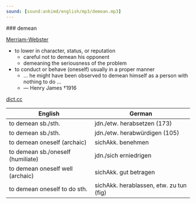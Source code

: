 ```yaml
---
sound: [sound:ankimd/english/mp3/demean.mp3]
---
```


\### demean

[Merriam-Webster](https://www.merriam-webster.com/dictionary/demean)

- to lower in character, status, or reputation
    - careful not to demean his opponent
    - demeaning the seriousness of the problem
- to conduct or behave (oneself) usually in a proper manner
    - … he might have been observed to demean himself as a person with nothing to do …
    - — Henry James †1916

[dict.cc](https://www.dict.cc/demean)

| English        | German       |
| -------------- | ------------ |
| to demean sb./sth. | jdn./etw. herabsetzen (173) |
| to demean sb./sth. | jdn./etw. herabwürdigen (105) |
| to demean oneself (archaic) | sichAkk. benehmen |
| to demean sb./oneself (humiliate) | jdn./sich erniedrigen |
| to demean oneself well (archaic) | sichAkk. gut betragen |
| to demean oneself to do sth. | sichAkk. herablassen, etw. zu tun (fig) |
